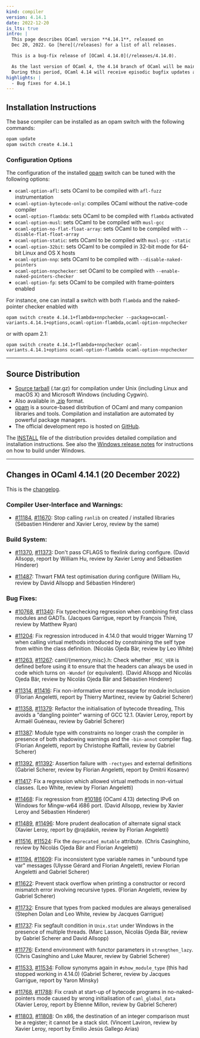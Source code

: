 ```yaml
---
kind: compiler
version: 4.14.1
date: 2022-12-20
is_lts: true
intro: |
  This page describes OCaml version **4.14.1**, released on
  Dec 20, 2022. Go [here](/releases) for a list of all releases.

  This is a bug-fix release of [OCaml 4.14.0](/releases/4.14.0).

  As the last version of OCaml 4, the 4.14 branch of OCaml will be maintained during the transition period for OCaml 5.
  During this period, OCaml 4.14 will receive episodic bugfix updates as a long term support branch until at least 2024.
highlights: |
  - Bug fixes for 4.14.1
---
```


## Installation Instructions

The base compiler can be installed as an opam switch with the following commands:
```bash
opam update
opam switch create 4.14.1
```

### Configuration Options

The configuration of the installed [opam](https://opam.ocaml.org/) switch can be tuned with the
following options:

- `ocaml-option-afl`: sets OCaml to be compiled with `afl-fuzz` instrumentation
- `ocaml-option-bytecode-only`: compiles OCaml without the native-code compiler
- `ocaml-option-flambda`: sets OCaml to be compiled with `flambda` activated
- `ocaml-option-musl`: sets OCaml to be compiled with `musl-gcc`
- `ocaml-option-no-flat-float-array`: sets OCaml to be compiled with `--disable-flat-float-array`
- `ocaml-option-static`: sets OCaml to be compiled with `musl-gcc -static`
- `ocaml-option-32bit`: sets OCaml to be compiled in 32-bit mode for 64-bit Linux and OS X hosts
- `ocaml-option-nnp`: sets OCaml to be compiled with `--disable-naked-pointers`
- `ocaml-option-nnpchecker`: set OCaml to be compiled with `--enable-naked-pointers-checker`
- `ocaml-option-fp`: sets OCaml to be compiled with frame-pointers enabled

For instance, one can install a switch with both `flambda` and the naked-pointer checker enabled with

```
opam switch create 4.14.1+flambda+nnpchecker --package=ocaml-variants.4.14.1+options,ocaml-option-flambda,ocaml-option-nnpchecker
```

or with opam 2.1:

```
opam switch create 4.14.1+flambda+nnpchecker ocaml-variants.4.14.1+options ocaml-option-flambda ocaml-option-nnpchecker
```

---

Source Distribution
-------------------

- [Source
  tarball](https://github.com/ocaml/ocaml/archive/4.14.1.tar.gz)
  (.tar.gz) for compilation under Unix (including Linux and macOS X)
  and Microsoft Windows (including Cygwin).
- Also available in
  [.zip](https://github.com/ocaml/ocaml/archive/4.14.1.zip)
  format.
- [opam](https://opam.ocaml.org/) is a source-based distribution of
  OCaml and many companion libraries and tools. Compilation and
  installation are automated by powerful package managers.
- The official development repo is hosted on
  [GitHub](https://github.com/ocaml/ocaml).

The
[INSTALL](https://v2.ocaml.org/releases/4.14/notes/INSTALL.adoc) file
of the distribution provides detailed compilation and installation
instructions. See also the [Windows release
notes](https://v2.ocaml.org/releases/4.14/notes/README.win32.adoc) for
instructions on how to build under Windows.

---

## Changes in OCaml 4.14.1 (20 December 2022)

This is the
[changelog](https://v2.ocaml.org/releases/4.14/notes/Changes).

### Compiler User-Interface and Warnings:

- [#11184](https://github.com/ocaml/ocaml/issues/11184), [#11670](https://github.com/ocaml/ocaml/issues/11670): Stop calling `ranlib` on created / installed libraries
  (Sébastien Hinderer and Xavier Leroy, review by the same)

### Build System:

- [#11370](https://github.com/ocaml/ocaml/issues/11370), [#11373](https://github.com/ocaml/ocaml/issues/11373): Don't pass CFLAGS to flexlink during configure.
  (David Allsopp, report by William Hu, review by Xavier Leroy and
   Sébastien Hinderer)

- [#11487](https://github.com/ocaml/ocaml/issues/11487): Thwart FMA test optimisation during configure
  (William Hu, review by David Allsopp and Sébastien Hinderer)

### Bug Fixes:

- [#10768](https://github.com/ocaml/ocaml/issues/10768), [#11340](https://github.com/ocaml/ocaml/issues/11340): Fix typechecking regression when combining first class
  modules and GADTs.
  (Jacques Garrigue, report by François Thiré, review by Matthew Ryan)

- [#11204](https://github.com/ocaml/ocaml/issues/11204): Fix regression introduced in 4.14.0 that would trigger Warning 17 when
  calling virtual methods introduced by constraining the self type from within
  the class definition.
  (Nicolás Ojeda Bär, review by Leo White)

- [#11263](https://github.com/ocaml/ocaml/issues/11263), [#11267](https://github.com/ocaml/ocaml/issues/11267): caml/{memory,misc}.h: Check whether `_MSC_VER` is defined
  before using it to ensure that the headers can always be used in code which
  turns on `-Wundef` (or equivalent).
  (David Allsopp and Nicolás Ojeda Bär, review by Nicolás Ojeda Bär and
   Sébastien Hinderer)

- [#11314](https://github.com/ocaml/ocaml/issues/11314), [#11416](https://github.com/ocaml/ocaml/issues/11416): Fix non-informative error message for module inclusion
  (Florian Angeletti, report by Thierry Martinez, review by Gabriel Scherer)

- [#11358](https://github.com/ocaml/ocaml/issues/11358), [#11379](https://github.com/ocaml/ocaml/issues/11379): Refactor the initialisation of bytecode threading,
  This avoids a "dangling pointer" warning of GCC 12.1.
  (Xavier Leroy, report by Armaël Guéneau, review by Gabriel Scherer)

- [#11387](https://github.com/ocaml/ocaml/issues/11387): Module type with constraints no longer crash the compiler in presence
  of both shadowing warnings and the `-bin-annot` compiler flag.
  (Florian Angeletti, report by Christophe Raffalli, review by Gabriel Scherer)

- [#11392](https://github.com/ocaml/ocaml/issues/11392), [#11392](https://github.com/ocaml/ocaml/issues/11392): Assertion failure with `-rectypes` and external definitions
  (Gabriel Scherer, review by Florian Angeletti, report by Dmitrii Kosarev)

- [#11417](https://github.com/ocaml/ocaml/issues/11417): Fix a regression which allowed virtual methods in non-virtual classes.
  (Leo White, review by Florian Angeletti)

- [#11468](https://github.com/ocaml/ocaml/issues/11468): Fix regression from [#10186](https://github.com/ocaml/ocaml/issues/10186) (OCaml 4.13) detecting IPv6 on Windows for
  Mingw-w64 i686 port.
  (David Allsopp, review by Xavier Leroy and Sébastien Hinderer)

- [#11489](https://github.com/ocaml/ocaml/issues/11489), [#11496](https://github.com/ocaml/ocaml/issues/11496): More prudent deallocation of alternate signal stack
  (Xavier Leroy, report by @rajdakin, review by Florian Angeletti)

- [#11516](https://github.com/ocaml/ocaml/issues/11516), [#11524](https://github.com/ocaml/ocaml/issues/11524): Fix the `deprecated_mutable` attribute.
  (Chris Casinghino, review by Nicolás Ojeda Bär and Florian Angeletti)

- [#11194](https://github.com/ocaml/ocaml/issues/11194), [#11609](https://github.com/ocaml/ocaml/issues/11609): Fix inconsistent type variable names in "unbound type var"
  messages
  (Ulysse Gérard and Florian Angeletti, review Florian Angeletti and
   Gabriel Scherer)

- [#11622](https://github.com/ocaml/ocaml/issues/11622): Prevent stack overflow when printing a constructor or record
  mismatch error involving recursive types.
  (Florian Angeletti, review by Gabriel Scherer)

- [#11732](https://github.com/ocaml/ocaml/issues/11732): Ensure that types from packed modules are always generalised
  (Stephen Dolan and Leo White, review by Jacques Garrigue)

- [#11737](https://github.com/ocaml/ocaml/issues/11737): Fix segfault condition in `Unix.stat` under Windows in the presence of
  multiple threads.
  (Marc Lasson, Nicolás Ojeda Bär, review by Gabriel Scherer and David Allsopp)

- [#11776](https://github.com/ocaml/ocaml/issues/11776): Extend environment with functor parameters in `strengthen_lazy`.
  (Chris Casinghino and Luke Maurer, review by Gabriel Scherer)

- [#11533](https://github.com/ocaml/ocaml/issues/11533), [#11534](https://github.com/ocaml/ocaml/issues/11534): Follow synonyms again in `#show_module_type`
  (this had stopped working in 4.14.0)
  (Gabriel Scherer, review by Jacques Garrigue, report by Yaron Minsky)

- [#11768](https://github.com/ocaml/ocaml/issues/11768), [#11788](https://github.com/ocaml/ocaml/issues/11788): Fix crash at start-up of bytecode programs in
  no-naked-pointers mode caused by wrong initialisation of `caml_global_data`
  (Xavier Leroy, report by Etienne Millon, review by Gabriel Scherer)

- [#11803](https://github.com/ocaml/ocaml/issues/11803), [#11808](https://github.com/ocaml/ocaml/issues/11808): On x86, the destination of an integer comparison must be
  a register; it cannot be a stack slot.
  (Vincent Laviron, review by Xavier Leroy, report by
   Emilio Jesús Gallego Arias)
